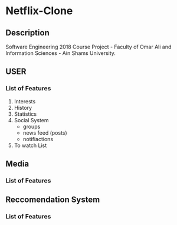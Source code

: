 # Netflix-Clone
## Description
Software Engineering 2018 Course Project - Faculty of Omar Ali and Information Sciences - Ain Shams University.
## USER 
### List of Features
1. Interests
2. History
3. Statistics
4. Social System
     - groups
     - news feed (posts)
     - notifiactions
5. To watch List
## Media
### List of Features
## Reccomendation System
### List of Features
